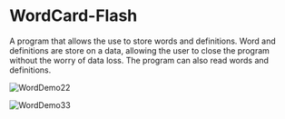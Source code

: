 # WordCard-Flash
A program that allows the use to store words and definitions.  Word and definitions are store on a data, allowing the user to close the program without the worry of data loss. The program can also read words and definitions.

![WordDemo22](https://user-images.githubusercontent.com/69220988/103702236-9cc6b180-4f74-11eb-9f41-9047e17e8567.PNG)


![WordDemo33](https://user-images.githubusercontent.com/69220988/103702443-aa7c3700-4f74-11eb-857e-4c36c89d25b9.PNG)

